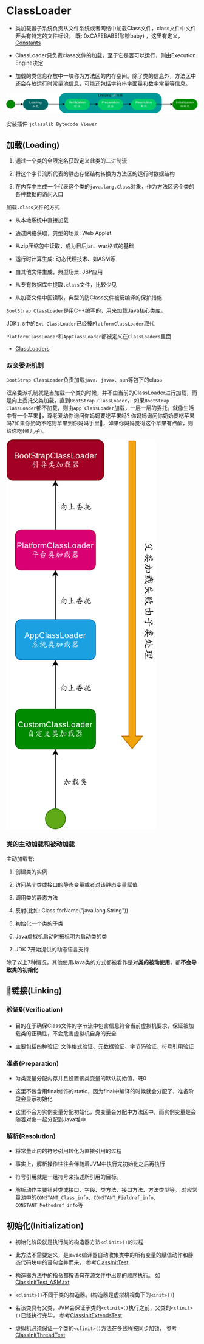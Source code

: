 # ClassLoader

- 类加载器子系统负责从文件系统或者网络中加载Class文件，class文件中文件开头有特定的文件标识。 既: 0xCAFEBABE(咖啡baby)
  ，这里有定义，[Constants](../../../../../../../src/java.base/share/classes/com/sun/java/util/jar/pack/Constants.java)

- ClassLoader只负责class文件的加载，至于它是否可以运行，则由Execution Engine决定

- 加载的类信息存放中一块称为方法区的内存空间。除了类的信息外，方法区中还会存放运行时常量池信息，可能还包括字符串字面量和数字常量等信息。

![ClassLoader流程](static/image/ClassLoader/ClassLoader_Seq.png)

安装插件 `jclasslib Bytecode Viewer`

## 加载(Loading)

1. 通过一个类的全限定名获取定义此类的二进制流

2. 将这个字节流所代表的静态存储结构转换为方法区的运行时数据结构

3. 在内存中生成一个代表这个类的`java.lang.Class`对象，作为方法区这个类的各种数据的访问入口

加载`.class`文件的方式

- 从本地系统中直接加载

- 通过网络获取，典型的场景: Web Applet

- 从zip压缩包中读取，成为日后jar、war格式的基础

- 运行时计算生成: 动态代理技术、如ASM等

- 由其他文件生成，典型场景: JSP应用

- 从专有数据库中提取`.class`文件，比较少见

- 从加密文件中国读取，典型的防Class文件被反编译的保护措施

`BootStrap ClassLoader`是用C++编写的，用来加载Java核心类库。

JDK`1.8`中的`Ext ClassLoader`已经被`PlatformClassLoader`取代

`PlatformClassLoader`和`AppClassLoader`都被定义在`ClassLoaders`里面

- [ClassLoaders](../../../../../../../src/java.base/share/classes/jdk/internal/loader/ClassLoaders.java)


### 双亲委派机制

`BootStrap ClassLoader`负责加载`java`、`javax`、`sun`等包下的class

双亲委派机制就是当加载一个类的时候，并不由当前的ClassLoader进行加载，而是向上委托父类加载，直到`BootStrap ClassLoader`，
如果`BootStrap ClassLoader`都不加载，则由`App ClassLoader`加载，一层一层的委托。就像生活中有一个苹果🍎，尊老爱幼你询问你妈妈要吃苹果吗?
你妈妈询问你奶奶要吃苹果吗?如果你奶奶不吃则苹果到你妈妈手里🍏，如果你妈妈觉得这个苹果有点酸，则给你吃(亲儿子)。

![ClassLoader双亲委派机制](static/image/ClassLoader/ClassLoader_LoadClass.png)

### 类的主动加载和被动加载

主动加载有:

1. 创建类的实例

2. 访问某个类或接口的静态变量或者对该静态变量赋值

3. 调用类的静态方法

4. 反射(比如: Class.forName("java.lang.String"))

5. 初始化一个类的子类

6. Java虚拟机启动时被标明为启动类的类

7. JDK 7开始提供的动态语言支持

除了以上7种情况，其他使用Java类的方式都被看作是对**类的被动使用**，都**不会导致类的初始化**

## 🔗链接(Linking)

### 验证🔒(Verification)

- 目的在于确保Class文件的字节流中包含信息符合当前虚拟机要求，保证被加载类的正确性，不会危害虚拟机自身的安全

- 主要包括四种验证: 文件格式验证、元数据验证、字节码验证、符号引用验证

### 准备(Preparation)

- 为类变量分配内存并且设置该类变量的默认初始值，既0

- 这里不包含用final修饰的static，因为final中编译的时候就会分配了，准备阶段会显示初始化

- 这里不会为实例变量分配初始化，类变量会分配中方法区中，而实例变量是会随着对象一起分配到Java堆中

### 解析(Resolution)

- 将常量此内的符号引用转化为直接引用的过程

- 事实上，解析操作往往会伴随着JVM中执行完初始化之后再执行

- 符号引用就是一组符号来描述所引用的目标。

- 解析动作主要针对类或接口、字段、类方法、接口方法、方法类型等。 对应常量池中的`CONSTANT_Class_info`、`CONSTANT_Fieldref_info`、`CONSTANT_Methodref_info`等

## 初始化(Initialization)

- 初始化阶段就是执行类的构造器方法`<clinit>()`的过程

- 此方法不需要定义，是javac编译器自动收集类中的所有变量的赋值动作和静态代码块中的语句合并而来，
  参考[ClassInitTest](../../../../../test/java/cool/intent/java/lang/classloader/ClassInitTest.java)

- 构造器方法中的指令都按语句在源文件中出现的顺序执行。
  如[ClassInitTest_ASM.txt](../../../../../test/java/cool/intent/java/lang/classloader/ClassInitTest_ASM.txt)

- `<clinit>()`不同于类的构造器。(构造器是虚拟机视角下的`<init>()`)

- 若该类具有父类，JVM会保证子类的`<clinit>()`执行之前，父类的`<clinit>()`已经执行完毕，
  参考[ClassInitExtendsTest](../../../../../test/java/cool/intent/java/lang/classloader/ClassInitExtendsTest.java)

- 虚拟机必须保证一个类的`<clinit>()`方法在多线程被同步加锁，
  参考[ClassInitThreadTest](../../../../../test/java/cool/intent/java/lang/classloader/ClassInitThreadTest.java)